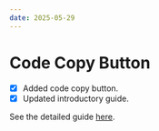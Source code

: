 ```yaml
---
date: 2025-05-29
---
```


# Code Copy Button

- [x] Added code copy button.
- [x] Updated introductory guide.

<!-- more -->

See the detailed guide [here](https://squidfunk.github.io/mkdocs-material/reference/code-blocks/#code-copy-button).